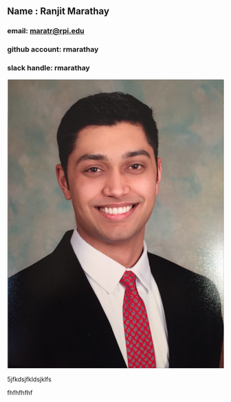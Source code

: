 
## Name : Ranjit Marathay

### email: maratr@rpi.edu

### github account: rmarathay

### slack handle: rmarathay


![Ranjit](images/ranjit.png)

5jfkdsjfkldsjklfs

fhfhfhfhf
